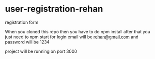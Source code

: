 # user-registration-rehan
registration form

When you cloned this repo then you have to do npm install 
after that you just need to npm start
for login email will be rehan@gmail.com
and password will be 1234

project will be running on port 3000
